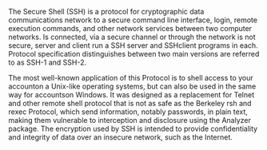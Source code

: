 The Secure Shell (SSH) is a protocol for cryptographic data communications network to a secure command line interface, login, remote execution commands, and other network services between two computer networks. Is connected, via a secure channel or through the network is not secure, server and client run a SSH server and SSHclient programs in each. Protocol specification distinguishes between two main versions are referred to as SSH-1 and SSH-2.

The most well-known application of this Protocol is to shell access to your accounton a Unix-like operating systems, but can also be used in the same way for accountson Windows. It was designed as a replacement for Telnet and other remote shell protocol that is not as safe as the Berkeley rsh and rexec Protocol, which send information, notably passwords, in plain text, making them vulnerable to interception and disclosure using the Analyzer package. The encryption used by SSH is intended to provide confidentiality and integrity of data over an insecure network, such as the Internet.
